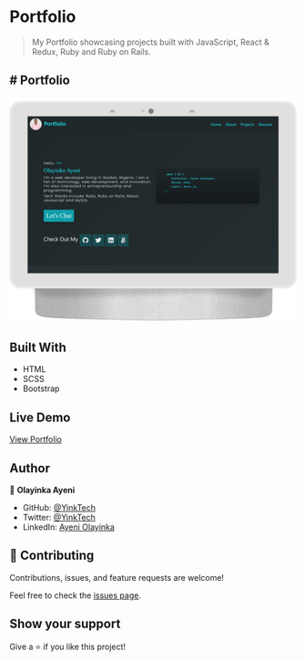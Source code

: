 # Portfolio

> My Portfolio showcasing projects built with JavaScript, React & Redux, Ruby and Ruby on Rails.


## # Portfolio
![screenshot](./assets/home.png)

## Built With

- HTML
- SCSS
- Bootstrap

## Live Demo

[View Portfolio](https://yinktech.github.io/portfolio/)

## Author

👤 **Olayinka Ayeni**

- GitHub: [@YinkTech](https://github.com/yinktech)
- Twitter: [@YinkTech](https://twitter.com/yink_tech)
- LinkedIn: [Ayeni Olayinka](https://www.linkedin.com/in/yinktech/)

## 🤝 Contributing
Contributions, issues, and feature requests are welcome!

Feel free to check the [issues page](https://github.com/YinkTech/portfolio/issues).

## Show your support

Give a ⭐️ if you like this project!

